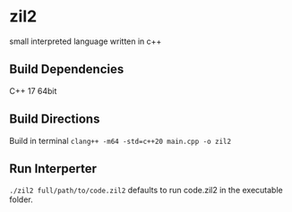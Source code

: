 # zil2
small interpreted language written in c++

## Build Dependencies 
C++ 17
64bit

## Build Directions
Build in terminal
`clang++ -m64 -std=c++20 main.cpp -o zil2`

## Run Interperter
`./zil2 full/path/to/code.zil2`
defaults to run code.zil2 in the executable folder.